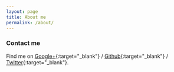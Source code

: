 ```yaml
---
layout: page
title: About me
permalink: /about/
---
```


### Contact me

Find me on [Google+][google]{:target="_blank"} / [Github][github]{:target="_blank"} / [Twitter][Twitter]{:target="_blank"}.


[github]: https://github.com/dariusbakunas
[google]: https://plus.google.com/+DariusBakunas
[twitter]: https://twitter.com/dariusbakunas

